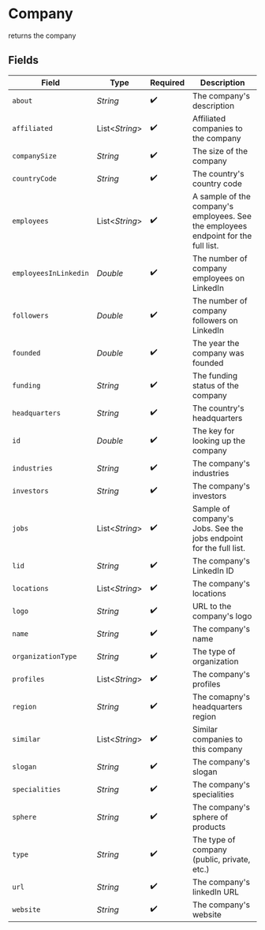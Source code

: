 # Company

returns the company


## Fields

| Field                                                                              | Type                                                                               | Required                                                                           | Description                                                                        |
| ---------------------------------------------------------------------------------- | ---------------------------------------------------------------------------------- | ---------------------------------------------------------------------------------- | ---------------------------------------------------------------------------------- |
| `about`                                                                            | *String*                                                                           | :heavy_check_mark:                                                                 | The company's description                                                          |
| `affiliated`                                                                       | List<*String*>                                                                     | :heavy_check_mark:                                                                 | Affiliated companies to the company                                                |
| `companySize`                                                                      | *String*                                                                           | :heavy_check_mark:                                                                 | The size of the company                                                            |
| `countryCode`                                                                      | *String*                                                                           | :heavy_check_mark:                                                                 | The country's country code                                                         |
| `employees`                                                                        | List<*String*>                                                                     | :heavy_check_mark:                                                                 | A sample of the company's employees. See the employees endpoint for the full list. |
| `employeesInLinkedin`                                                              | *Double*                                                                           | :heavy_check_mark:                                                                 | The number of company employees on LinkedIn                                        |
| `followers`                                                                        | *Double*                                                                           | :heavy_check_mark:                                                                 | The number of company followers on LinkedIn                                        |
| `founded`                                                                          | *Double*                                                                           | :heavy_check_mark:                                                                 | The year the company was founded                                                   |
| `funding`                                                                          | *String*                                                                           | :heavy_check_mark:                                                                 | The funding status of the company                                                  |
| `headquarters`                                                                     | *String*                                                                           | :heavy_check_mark:                                                                 | The country's headquarters                                                         |
| `id`                                                                               | *Double*                                                                           | :heavy_check_mark:                                                                 | The key for looking up the company                                                 |
| `industries`                                                                       | *String*                                                                           | :heavy_check_mark:                                                                 | The company's industries                                                           |
| `investors`                                                                        | *String*                                                                           | :heavy_check_mark:                                                                 | The company's investors                                                            |
| `jobs`                                                                             | List<*String*>                                                                     | :heavy_check_mark:                                                                 | Sample of company's Jobs. See the jobs endpoint for the full list.                 |
| `lid`                                                                              | *String*                                                                           | :heavy_check_mark:                                                                 | The company's LinkedIn ID                                                          |
| `locations`                                                                        | List<*String*>                                                                     | :heavy_check_mark:                                                                 | The company's locations                                                            |
| `logo`                                                                             | *String*                                                                           | :heavy_check_mark:                                                                 | URL to the company's logo                                                          |
| `name`                                                                             | *String*                                                                           | :heavy_check_mark:                                                                 | The company's name                                                                 |
| `organizationType`                                                                 | *String*                                                                           | :heavy_check_mark:                                                                 | The type of organization                                                           |
| `profiles`                                                                         | List<*String*>                                                                     | :heavy_check_mark:                                                                 | The company's profiles                                                             |
| `region`                                                                           | *String*                                                                           | :heavy_check_mark:                                                                 | The comapny's headquarters region                                                  |
| `similar`                                                                          | List<*String*>                                                                     | :heavy_check_mark:                                                                 | Similar companies to this company                                                  |
| `slogan`                                                                           | *String*                                                                           | :heavy_check_mark:                                                                 | The company's slogan                                                               |
| `specialities`                                                                     | *String*                                                                           | :heavy_check_mark:                                                                 | The company's specialities                                                         |
| `sphere`                                                                           | *String*                                                                           | :heavy_check_mark:                                                                 | The company's sphere of products                                                   |
| `type`                                                                             | *String*                                                                           | :heavy_check_mark:                                                                 | The type of company (public, private, etc.)                                        |
| `url`                                                                              | *String*                                                                           | :heavy_check_mark:                                                                 | The company's linkedIn URL                                                         |
| `website`                                                                          | *String*                                                                           | :heavy_check_mark:                                                                 | The company's website                                                              |